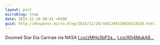 ```yaml
---
layout: post
microblog: true
date: 2015-12-28 08:41 +0300
guid: http://desparoz.micro.blog/2015/12/28/t681349310026518530.html
---
```

Doomed Star Eta Carinae  via NASA [t.co/zMHp3bP2a...](https://t.co/zMHp3bP2aM) [t.co/X0j4MukA8...](https://t.co/X0j4MukA8n)
